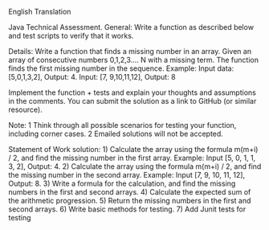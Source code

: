 English Translation

Java Technical Assessment. General: Write a function as described below and test scripts to verify that it works.

Details: Write a function that finds a missing number in an array. Given an array of consecutive numbers 0,1,2,3.... N with a missing term. The function finds the first missing number in the sequence. Example: Input data: [5,0,1,3,2], Output: 4. Input: [7, 9,10,11,12], Output: 8

Implement the function + tests and explain your thoughts and assumptions in the comments. You can submit the solution as a link to GitHub (or similar resource).

Note: 1 Think through all possible scenarios for testing your function, including corner cases. 2 Emailed solutions will not be accepted.

Statement of Work solution: 1) Calculate the array using the formula m(m+i) / 2, and find the missing number in the first array. Example: Input [5, 0, 1, 1, 3, 2], Output: 4. 2) Calculate the array using the formula m(m+i) / 2, and find the missing number in the second array. Example: Input [7, 9, 10, 11, 12], Output: 8. 3) Write a formula for the calculation, and find the missing numbers in the first and second arrays. 4) Calculate the expected sum of the arithmetic progression. 5) Return the missing numbers in the first and second arrays. 6) Write basic methods for testing. 7) Add Junit tests for testing